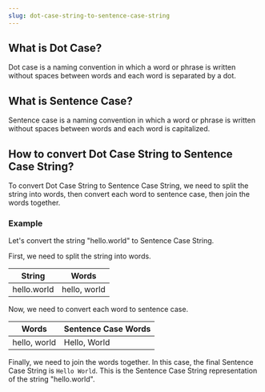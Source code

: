 ```yaml
---
slug: dot-case-string-to-sentence-case-string
---
```


## What is Dot Case?

Dot case is a naming convention in which a word or phrase is written without spaces between words and each word is separated by a dot.

## What is Sentence Case?

Sentence case is a naming convention in which a word or phrase is written without spaces between words and each word is capitalized.

## How to convert Dot Case String to Sentence Case String?

To convert Dot Case String to Sentence Case String, we need to split the string into words, then convert each word to sentence case, then join the words together.

### Example

Let's convert the string "hello.world" to Sentence Case String.

First, we need to split the string into words.

| String      | Words        |
| ----------- | ------------ |
| hello.world | hello, world |

Now, we need to convert each word to sentence case.

| Words        | Sentence Case Words |
| ------------ | ------------------- |
| hello, world | Hello, World        |

Finally, we need to join the words together. In this case, the final Sentence Case String is `Hello World`. This is the Sentence Case String representation of the string "hello.world".
